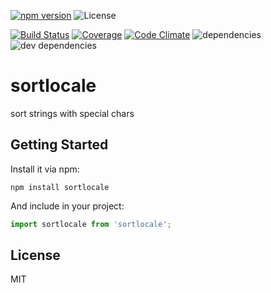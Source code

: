[![npm version](https://img.shields.io/npm/v/sortlocale.svg)](https://www.npmjs.com/package/sortlocale)
![License](https://img.shields.io/npm/l/sortlocale.svg)

[![Build Status](https://img.shields.io/travis/alvaropinot/sortlocale.svg)](https://travis-ci.org/alvaropinot/sortlocale.svg)
[![Coverage](https://img.shields.io/codeclimate/coverage/github/alvaropinot/sortlocale.svg)](https://codeclimate.com/github/alvaropinot/sortlocale/coverage)
[![Code Climate](https://img.shields.io/codeclimate/github/alvaropinot/sortlocale.svg)](https://codeclimate.com/github/alvaropinot/sortlocale)
![dependencies](https://img.shields.io/david/alvaropinot/sortlocale.svg)
![dev dependencies](https://img.shields.io/david/dev/alvaropinot/sortlocale.svg)


# sortlocale

sort strings with special chars

## Getting Started

Install it via npm:

```shell
npm install sortlocale
```

And include in your project:

```javascript
import sortlocale from 'sortlocale';
```

## License

MIT
